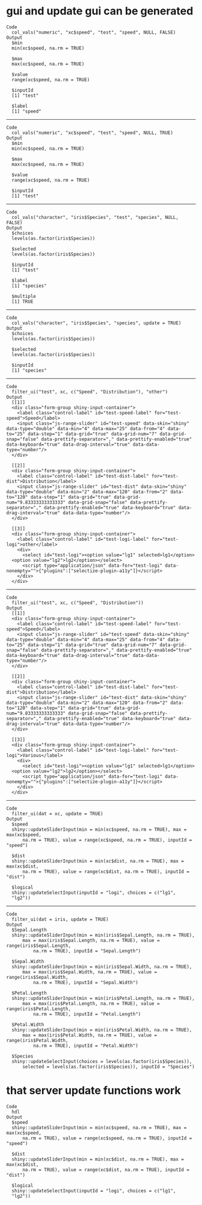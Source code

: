 # gui and update gui can be generated

    Code
      col_vals("numeric", "xc$speed", "test", "speed", NULL, FALSE)
    Output
      $min
      min(xc$speed, na.rm = TRUE)
      
      $max
      max(xc$speed, na.rm = TRUE)
      
      $value
      range(xc$speed, na.rm = TRUE)
      
      $inputId
      [1] "test"
      
      $label
      [1] "speed"
      

---

    Code
      col_vals("numeric", "xc$speed", "test", "speed", NULL, TRUE)
    Output
      $min
      min(xc$speed, na.rm = TRUE)
      
      $max
      max(xc$speed, na.rm = TRUE)
      
      $value
      range(xc$speed, na.rm = TRUE)
      
      $inputId
      [1] "test"
      

---

    Code
      col_vals("character", "iris$Species", "test", "species", NULL, FALSE)
    Output
      $choices
      levels(as.factor(iris$Species))
      
      $selected
      levels(as.factor(iris$Species))
      
      $inputId
      [1] "test"
      
      $label
      [1] "species"
      
      $multiple
      [1] TRUE
      

---

    Code
      col_vals("character", "iris$Species", "species", update = TRUE)
    Output
      $choices
      levels(as.factor(iris$Species))
      
      $selected
      levels(as.factor(iris$Species))
      
      $inputId
      [1] "species"
      

---

    Code
      filter_ui("test", xc, c("Speed", "Distribution"), "other")
    Output
      [[1]]
      <div class="form-group shiny-input-container">
        <label class="control-label" id="test-speed-label" for="test-speed">Speed</label>
        <input class="js-range-slider" id="test-speed" data-skin="shiny" data-type="double" data-min="4" data-max="25" data-from="4" data-to="25" data-step="1" data-grid="true" data-grid-num="7" data-grid-snap="false" data-prettify-separator="," data-prettify-enabled="true" data-keyboard="true" data-drag-interval="true" data-data-type="number"/>
      </div>
      
      [[2]]
      <div class="form-group shiny-input-container">
        <label class="control-label" id="test-dist-label" for="test-dist">Distribution</label>
        <input class="js-range-slider" id="test-dist" data-skin="shiny" data-type="double" data-min="2" data-max="120" data-from="2" data-to="120" data-step="1" data-grid="true" data-grid-num="9.83333333333333" data-grid-snap="false" data-prettify-separator="," data-prettify-enabled="true" data-keyboard="true" data-drag-interval="true" data-data-type="number"/>
      </div>
      
      [[3]]
      <div class="form-group shiny-input-container">
        <label class="control-label" id="test-logi-label" for="test-logi">other</label>
        <div>
          <select id="test-logi"><option value="lg1" selected>lg1</option>
      <option value="lg2">lg2</option></select>
          <script type="application/json" data-for="test-logi" data-nonempty="">{"plugins":["selectize-plugin-a11y"]}</script>
        </div>
      </div>
      

---

    Code
      filter_ui("test", xc, c("Speed", "Distribution"))
    Output
      [[1]]
      <div class="form-group shiny-input-container">
        <label class="control-label" id="test-speed-label" for="test-speed">Speed</label>
        <input class="js-range-slider" id="test-speed" data-skin="shiny" data-type="double" data-min="4" data-max="25" data-from="4" data-to="25" data-step="1" data-grid="true" data-grid-num="7" data-grid-snap="false" data-prettify-separator="," data-prettify-enabled="true" data-keyboard="true" data-drag-interval="true" data-data-type="number"/>
      </div>
      
      [[2]]
      <div class="form-group shiny-input-container">
        <label class="control-label" id="test-dist-label" for="test-dist">Distribution</label>
        <input class="js-range-slider" id="test-dist" data-skin="shiny" data-type="double" data-min="2" data-max="120" data-from="2" data-to="120" data-step="1" data-grid="true" data-grid-num="9.83333333333333" data-grid-snap="false" data-prettify-separator="," data-prettify-enabled="true" data-keyboard="true" data-drag-interval="true" data-data-type="number"/>
      </div>
      
      [[3]]
      <div class="form-group shiny-input-container">
        <label class="control-label" id="test-logi-label" for="test-logi">Various</label>
        <div>
          <select id="test-logi"><option value="lg1" selected>lg1</option>
      <option value="lg2">lg2</option></select>
          <script type="application/json" data-for="test-logi" data-nonempty="">{"plugins":["selectize-plugin-a11y"]}</script>
        </div>
      </div>
      

---

    Code
      filter_ui(dat = xc, update = TRUE)
    Output
      $speed
      shiny::updateSliderInput(min = min(xc$speed, na.rm = TRUE), max = max(xc$speed, 
          na.rm = TRUE), value = range(xc$speed, na.rm = TRUE), inputId = "speed")
      
      $dist
      shiny::updateSliderInput(min = min(xc$dist, na.rm = TRUE), max = max(xc$dist, 
          na.rm = TRUE), value = range(xc$dist, na.rm = TRUE), inputId = "dist")
      
      $logical
      shiny::updateSelectInput(inputId = "logi", choices = c("lg1", 
      "lg2"))
      

---

    Code
      filter_ui(dat = iris, update = TRUE)
    Output
      $Sepal.Length
      shiny::updateSliderInput(min = min(iris$Sepal.Length, na.rm = TRUE), 
          max = max(iris$Sepal.Length, na.rm = TRUE), value = range(iris$Sepal.Length, 
              na.rm = TRUE), inputId = "Sepal.Length")
      
      $Sepal.Width
      shiny::updateSliderInput(min = min(iris$Sepal.Width, na.rm = TRUE), 
          max = max(iris$Sepal.Width, na.rm = TRUE), value = range(iris$Sepal.Width, 
              na.rm = TRUE), inputId = "Sepal.Width")
      
      $Petal.Length
      shiny::updateSliderInput(min = min(iris$Petal.Length, na.rm = TRUE), 
          max = max(iris$Petal.Length, na.rm = TRUE), value = range(iris$Petal.Length, 
              na.rm = TRUE), inputId = "Petal.Length")
      
      $Petal.Width
      shiny::updateSliderInput(min = min(iris$Petal.Width, na.rm = TRUE), 
          max = max(iris$Petal.Width, na.rm = TRUE), value = range(iris$Petal.Width, 
              na.rm = TRUE), inputId = "Petal.Width")
      
      $Species
      shiny::updateSelectInput(choices = levels(as.factor(iris$Species)), 
          selected = levels(as.factor(iris$Species)), inputId = "Species")
      

# that server update functions work

    Code
      hdl
    Output
      $speed
      shiny::updateSliderInput(min = min(xc$speed, na.rm = TRUE), max = max(xc$speed, 
          na.rm = TRUE), value = range(xc$speed, na.rm = TRUE), inputId = "speed")
      
      $dist
      shiny::updateSliderInput(min = min(xc$dist, na.rm = TRUE), max = max(xc$dist, 
          na.rm = TRUE), value = range(xc$dist, na.rm = TRUE), inputId = "dist")
      
      $logical
      shiny::updateSelectInput(inputId = "logi", choices = c("lg1", 
      "lg2"))
      

